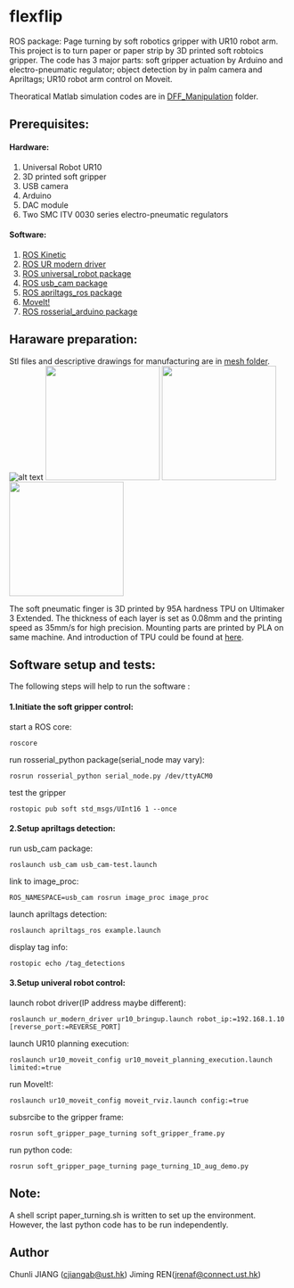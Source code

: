 # flexflip
ROS package: Page turning by soft robotics gripper with UR10 robot arm. This project is to turn paper or paper strip by 3D printed 
soft robtoics gripper. The code has 3 major parts: soft gripper actuation by Arduino and electro-pneumatic regulator; object detection
by in palm camera and Apriltags; UR10 robot arm control on Moveit.

Theoratical Matlab simulation codes are in [DFF_Manipulation](https://github.com/HKUST-RML/flexflip/tree/master/DFF-Manipulation-master) folder.

## Prerequisites:
#### Hardware:
1. Universal Robot UR10
2. 3D printed soft gripper
3. USB camera
4. Arduino
5. DAC module
6. Two SMC ITV 0030 series electro-pneumatic regulators
#### Software:
1. [ROS Kinetic](http://wiki.ros.org/kinetic)
2. [ROS UR modern driver](https://github.com/ros-industrial/ur_modern_driver)
3. [ROS universal_robot package](http://wiki.ros.org/universal_robot)
4. [ROS usb_cam package](http://wiki.ros.org/usb_cam)
5. [ROS apriltags_ros package](http://wiki.ros.org/apriltags_ros)
6. [MoveIt!](https://moveit.ros.org/)
7. [ROS rosserial_arduino package](http://wiki.ros.org/rosserial_arduino/Tutorials/Arduino%20IDE%20Setup#Installing_the_Software)
## Haraware preparation:
Stl files and descriptive drawings for manufacturing are in [mesh folder](https://github.com/HKUST-RML/soft_gripper_page_turning/tree/master/mesh).
![alt text](https://github.com/HKUST-RML/soft_gripper_page_turning/blob/master/mesh/finger_proto_1_finalized.PNG)
<img src="https://github.com/HKUST-RML/soft_gripper_page_turning/blob/master/mesh/Descriptive_drawing.PNG" height="205">
<img src="https://github.com/HKUST-RML/soft_gripper_page_turning/blob/master/mesh/gripper_on_ur10.jpg" height="205">
<img src="https://github.com/HKUST-RML/soft_gripper_page_turning/blob/master/mesh/1D_scene.jpg" height="205">

The soft pneumatic finger is 3D printed by 95A hardness TPU on Ultimaker 3 Extended. The thickness of each layer is set as 0.08mm and the printing speed as 35mm/s for high precision. Mounting parts are printed by PLA on same machine. And introduction of TPU could be found at [here](http://www.huntsman.com/polyurethanes/Media%20Library/global/files/guide_tpu.pdf).
## Software setup and tests:
The following steps will help to run the software :
#### 1.Initiate the soft gripper control:
start a ROS core:
```
roscore
```
run rosserial_python package(serial_node may vary):
```
rosrun rosserial_python serial_node.py /dev/ttyACM0
```
test the gripper
```
rostopic pub soft std_msgs/UInt16 1 --once
```
#### 2.Setup apriltags detection:
run usb_cam package:
```
roslaunch usb_cam usb_cam-test.launch
```
link to image_proc:
```
ROS_NAMESPACE=usb_cam rosrun image_proc image_proc
```
launch apriltags detection:
```
roslaunch apriltags_ros example.launch 
```
display tag info:
```
rostopic echo /tag_detections
```
#### 3.Setup univeral robot control:
launch robot driver(IP address maybe different):
```
roslaunch ur_modern_driver ur10_bringup.launch robot_ip:=192.168.1.10 [reverse_port:=REVERSE_PORT]
```
launch UR10 planning execution:
```
roslaunch ur10_moveit_config ur10_moveit_planning_execution.launch limited:=true 
```
run MoveIt!:
```
roslaunch ur10_moveit_config moveit_rviz.launch config:=true  
```
subsrcibe to the gripper frame:
```
rosrun soft_gripper_page_turning soft_gripper_frame.py
```
run python code:
```
rosrun soft_gripper_page_turning page_turning_1D_aug_demo.py
```
## Note:
A shell script paper_turning.sh is written to set up the environment. However, the last python code has to be run independently.

## Author
Chunli JIANG (cjiangab@ust.hk) Jiming REN(jrenaf@connect.ust.hk)
